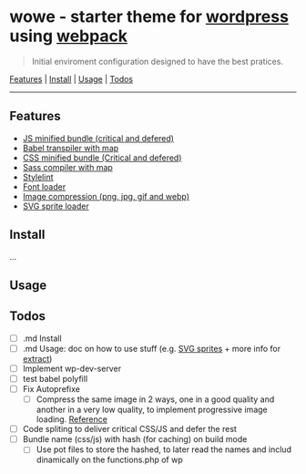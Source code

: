 # wowe - starter theme for [wordpress](https://webpack.js.org/) using [webpack](https://webpack.js.org/) 

> Initial enviroment configuration designed to have the best pratices.

<a href="#features">Features</a> | <a href="#install">Install</a> |  <a href="#usage">Usage</a> | <a href="#todos">Todos</a>

----

## Features
- <a href="#Features">JS minified bundle (critical and defered)</a>
- <a href="#Features">Babel transpiler with map</a>
- <a href="#Features">CSS minified bundle (Critical and defered)</a>
- <a href="#Features">Sass compiler with map</a>
- <a href="#Features">Stylelint</a>
- <a href="#Features">Font loader</a>
- <a href="#Features">Image compression (png, jpg, gif and webp)</a>
- <a href="#Features">SVG sprite loader</a>

## Install
...

## Usage

## Todos
- [ ] .md Install
- [ ] .md Usage: doc on how to use stuff (e.g. [SVG sprites](https://css-tricks.com/svg-sprites-use-better-icon-fonts/) + more info for [extract](https://www.npmjs.com/package/svg-sprite-loader#extract-configuration))
- [ ] Implement wp-dev-server
- [ ] test babel polyfill
- [ ] Fix Autoprefixe
	-	[ ] Compress the same image in 2 ways, one in a good quality and another in a very low quality, to implement progressive image loading. [Reference](https://jmperezperez.com/medium-image-progressive-loading-placeholder/)
- [ ] Code spliting to deliver critical CSS/JS and defer the rest
- [ ] Bundle name (css/js) with hash (for caching) on build mode
	- [ ] Use pot files to store the hashed, to later read the names and includ dinamically on the functions.php of wp
